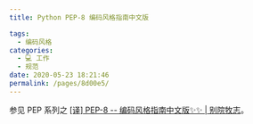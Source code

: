 ```yaml
---
title: Python PEP-8 编码风格指南中文版

tags: 
  - 编码风格
categories: 
  - 💻 工作
  - 规范
date: 2020-05-23 18:21:46
permalink: /pages/8d00e5/
---
```


参见 PEP 系列之 [[译] PEP-8 -- 编码风格指南中文版✨✨ | 别院牧志](https://wiki.masantu.com/wiki/%F0%9F%92%BB%E5%B7%A5%E4%BD%9C/%F0%9F%90%8DPython/PEP/pep-0008/)。
